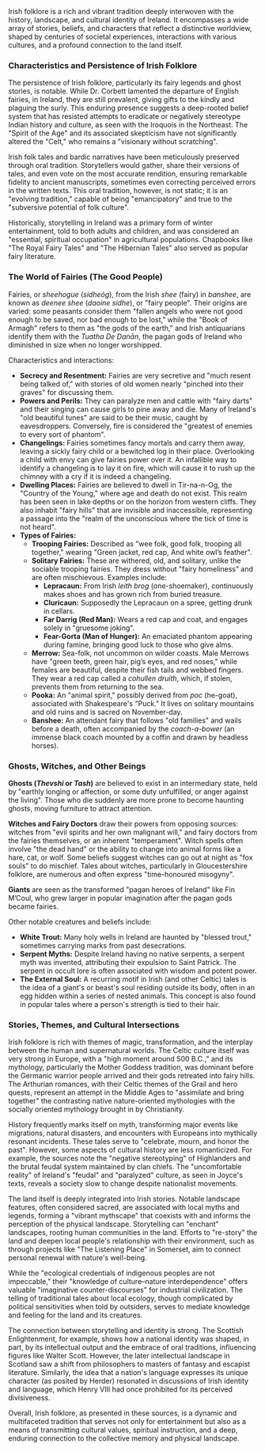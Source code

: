 Irish folklore is a rich and vibrant tradition deeply interwoven with the history, landscape, and cultural identity of Ireland. It encompasses a wide array of stories, beliefs, and characters that reflect a distinctive worldview, shaped by centuries of societal experiences, interactions with various cultures, and a profound connection to the land itself.

### Characteristics and Persistence of Irish Folklore

The persistence of Irish folklore, particularly its fairy legends and ghost stories, is notable. While Dr. Corbett lamented the departure of English fairies, in Ireland, they are still prevalent, giving gifts to the kindly and plaguing the surly. This enduring presence suggests a deep-rooted belief system that has resisted attempts to eradicate or negatively stereotype Indian history and culture, as seen with the Iroquois in the Northeast. The "Spirit of the Age" and its associated skepticism have not significantly altered the "Celt," who remains a "visionary without scratching".

Irish folk tales and bardic narratives have been meticulously preserved through oral tradition. Storytellers would gather, share their versions of tales, and even vote on the most accurate rendition, ensuring remarkable fidelity to ancient manuscripts, sometimes even correcting perceived errors in the written texts. This oral tradition, however, is not static; it is an "evolving tradition," capable of being "emancipatory" and true to the "subversive potential of folk culture".

Historically, storytelling in Ireland was a primary form of winter entertainment, told to both adults and children, and was considered an "essential, spiritual occupation" in agricultural populations. Chapbooks like "The Royal Fairy Tales" and "The Hibernian Tales" also served as popular fairy literature.

### The World of Fairies (The Good People)

Fairies, or _sheehogue_ (_sidheóg_), from the Irish _shee_ (fairy) in _banshee_, are known as _deenee shee_ (_daoine sidhe_), or "fairy people". Their origins are varied: some peasants consider them "fallen angels who were not good enough to be saved, nor bad enough to be lost," while the "Book of Armagh" refers to them as "the gods of the earth," and Irish antiquarians identify them with the _Tuatha De Danān_, the pagan gods of Ireland who diminished in size when no longer worshipped.

Characteristics and interactions:

- **Secrecy and Resentment:** Fairies are very secretive and "much resent being talked of," with stories of old women nearly "pinched into their graves" for discussing them.
- **Powers and Perils:** They can paralyze men and cattle with "fairy darts" and their singing can cause girls to pine away and die. Many of Ireland's "old beautiful tunes" are said to be their music, caught by eavesdroppers. Conversely, fire is considered the "greatest of enemies to every sort of phantom".
- **Changelings:** Fairies sometimes fancy mortals and carry them away, leaving a sickly fairy child or a bewitched log in their place. Overlooking a child with envy can give fairies power over it. An infallible way to identify a changeling is to lay it on fire, which will cause it to rush up the chimney with a cry if it is indeed a changeling.
- **Dwelling Places:** Fairies are believed to dwell in Tir-na-n-Og, the "Country of the Young," where age and death do not exist. This realm has been seen in lake depths or on the horizon from western cliffs. They also inhabit "fairy hills" that are invisible and inaccessible, representing a passage into the "realm of the unconscious where the tick of time is not heard".
- **Types of Fairies:**
    - **Trooping Fairies:** Described as "wee folk, good folk, trooping all together," wearing "Green jacket, red cap, And white owl’s feather".
    - **Solitary Fairies:** These are withered, old, and solitary, unlike the sociable trooping fairies. They dress without "fairy homeliness" and are often mischievous. Examples include:
        - **Lepracaun:** From Irish _leith brog_ (one-shoemaker), continuously makes shoes and has grown rich from buried treasure.
        - **Cluricaun:** Supposedly the Lepracaun on a spree, getting drunk in cellars.
        - **Far Darrig (Red Man):** Wears a red cap and coat, and engages solely in "gruesome joking".
        - **Fear-Gorta (Man of Hunger):** An emaciated phantom appearing during famine, bringing good luck to those who give alms.
    - **Merrow:** Sea-folk, not uncommon on wilder coasts. Male Merrows have "green teeth, green hair, pig’s eyes, and red noses," while females are beautiful, despite their fish tails and webbed fingers. They wear a red cap called a _cohullen druith_, which, if stolen, prevents them from returning to the sea.
    - **Pooka:** An "animal spirit," possibly derived from _poc_ (he-goat), associated with Shakespeare's "Puck." It lives on solitary mountains and old ruins and is sacred on November-day.
    - **Banshee:** An attendant fairy that follows "old families" and wails before a death, often accompanied by the _coach-a-bower_ (an immense black coach mounted by a coffin and drawn by headless horses).

### Ghosts, Witches, and Other Beings

**Ghosts (_Thevshi_ or _Tash_)** are believed to exist in an intermediary state, held by "earthly longing or affection, or some duty unfulfilled, or anger against the living". Those who die suddenly are more prone to become haunting ghosts, moving furniture to attract attention.

**Witches and Fairy Doctors** draw their powers from opposing sources: witches from "evil spirits and her own malignant will," and fairy doctors from the fairies themselves, or an inherent "temperament". Witch spells often involve "the dead hand" or the ability to change into animal forms like a hare, cat, or wolf. Some beliefs suggest witches can go out at night as "fox souls" to do mischief. Tales about witches, particularly in Gloucestershire folklore, are numerous and often express "time-honoured misogyny".

**Giants** are seen as the transformed "pagan heroes of Ireland" like Fin M’Coul, who grew larger in popular imagination after the pagan gods became fairies.

Other notable creatures and beliefs include:

- **White Trout:** Many holy wells in Ireland are haunted by "blessed trout," sometimes carrying marks from past desecrations.
- **Serpent Myths:** Despite Ireland having no native serpents, a serpent myth was invented, attributing their expulsion to Saint Patrick. The serpent in occult lore is often associated with wisdom and potent power.
- **The External Soul:** A recurring motif in Irish (and other Celtic) tales is the idea of a giant's or beast's soul residing outside its body, often in an egg hidden within a series of nested animals. This concept is also found in popular tales where a person's strength is tied to their hair.

### Stories, Themes, and Cultural Intersections

Irish folklore is rich with themes of magic, transformation, and the interplay between the human and supernatural worlds. The Celtic culture itself was very strong in Europe, with a "high moment around 500 B.C.," and its mythology, particularly the Mother Goddess tradition, was dominant before the Germanic warrior people arrived and their gods retreated into fairy hills. The Arthurian romances, with their Celtic themes of the Grail and hero quests, represent an attempt in the Middle Ages to "assimilate and bring together" the contrasting native nature-oriented mythologies with the socially oriented mythology brought in by Christianity.

History frequently marks itself on myth, transforming major events like migrations, natural disasters, and encounters with Europeans into mythically resonant incidents. These tales serve to "celebrate, mourn, and honor the past". However, some aspects of cultural history are less romanticized. For example, the sources note the "negative stereotyping" of Highlanders and the brutal feudal system maintained by clan chiefs. The "uncomfortable reality" of Ireland's "feudal" and "paralyzed" culture, as seen in Joyce's texts, reveals a society slow to change despite nationalist movements.

The land itself is deeply integrated into Irish stories. Notable landscape features, often considered sacred, are associated with local myths and legends, forming a "vibrant mythscape" that coexists with and informs the perception of the physical landscape. Storytelling can "enchant" landscapes, rooting human communities in the land. Efforts to "re-story" the land and deepen local people's relationship with their environment, such as through projects like "The Listening Place" in Somerset, aim to connect personal renewal with nature's well-being.

While the "ecological credentials of indigenous peoples are not impeccable," their "knowledge of culture–nature interdependence" offers valuable "imaginative counter-discourses" for industrial civilization. The telling of traditional tales about local ecology, though complicated by political sensitivities when told by outsiders, serves to mediate knowledge and feeling for the land and its creatures.

The connection between storytelling and identity is strong. The Scottish Enlightenment, for example, shows how a national identity was shaped, in part, by its intellectual output and the embrace of oral traditions, influencing figures like Walter Scott. However, the later intellectual landscape in Scotland saw a shift from philosophers to masters of fantasy and escapist literature. Similarly, the idea that a nation's language expresses its unique character (as posited by Herder) resonated in discussions of Irish identity and language, which Henry VIII had once prohibited for its perceived divisiveness.

Overall, Irish folklore, as presented in these sources, is a dynamic and multifaceted tradition that serves not only for entertainment but also as a means of transmitting cultural values, spiritual instruction, and a deep, enduring connection to the collective memory and physical landscape.